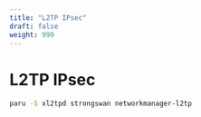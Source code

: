 ```yaml
---
title: "L2TP IPsec"
draft: false
weight: 999
---
```


# L2TP IPsec

```sh
paru -S xl2tpd strongswan networkmanager-l2tp
```
